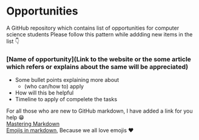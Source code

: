 # Opportunities
A GitHub repository which contains list of opportunities for computer science students
Please follow this pattern while addding new items in the list :point_down:


 ### [Name of opportunity](Link to the website or the some article which refers or explains about the same will be appreciated)
  - Some bullet points explaining more about 
    - (who can/how to) apply
  - How will this be helpful 
  - Timeline to apply of compelete the tasks

For all those who are new to GitHub markdown, I have added a link for you help :grin:  
[Mastering Markdown](https://guides.github.com/features/mastering-markdown/)  
[Emojis in markdown](https://gist.github.com/rxaviers/7360908), Because we all love emojis :heart:
